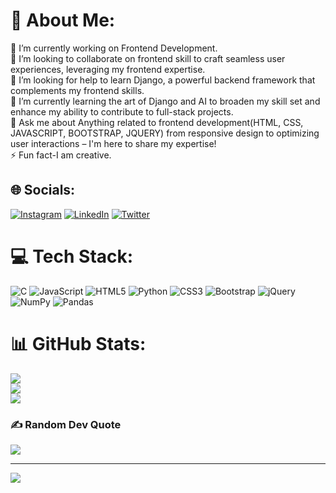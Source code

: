 # 💫 About Me:
🔭 I’m currently working on Frontend Development.<br>👯 I’m looking to collaborate on frontend skill to craft seamless user experiences, leveraging my frontend expertise.<br>🤝 I’m looking for help  to learn Django, a powerful backend framework that complements my frontend skills.<br>🌱 I’m currently learning the art of Django and AI to broaden my skill set and enhance my ability to contribute to full-stack projects.<br>💬 Ask me about Anything related to frontend development(HTML, CSS, JAVASCRIPT, BOOTSTRAP, JQUERY) from responsive design to optimizing user interactions – I'm here to share my expertise!<br>⚡ Fun fact-I am creative.


## 🌐 Socials:
[![Instagram](https://img.shields.io/badge/Instagram-%23E4405F.svg?logo=Instagram&logoColor=white)](https://instagram.com/m_abdullah_12) [![LinkedIn](https://img.shields.io/badge/LinkedIn-%230077B5.svg?logo=linkedin&logoColor=white)](https://linkedin.com/in/m-abdullah-webdeveloper) [![Twitter](https://img.shields.io/badge/Twitter-%231DA1F2.svg?logo=Twitter&logoColor=white)](https://twitter.com/@MAbdullah235) 

# 💻 Tech Stack:
![C](https://img.shields.io/badge/c-%2300599C.svg?style=for-the-badge&logo=c&logoColor=white) ![JavaScript](https://img.shields.io/badge/javascript-%23323330.svg?style=for-the-badge&logo=javascript&logoColor=%23F7DF1E) ![HTML5](https://img.shields.io/badge/html5-%23E34F26.svg?style=for-the-badge&logo=html5&logoColor=white) ![Python](https://img.shields.io/badge/python-3670A0?style=for-the-badge&logo=python&logoColor=ffdd54) ![CSS3](https://img.shields.io/badge/css3-%231572B6.svg?style=for-the-badge&logo=css3&logoColor=white) ![Bootstrap](https://img.shields.io/badge/bootstrap-%23563D7C.svg?style=for-the-badge&logo=bootstrap&logoColor=white) ![jQuery](https://img.shields.io/badge/jquery-%230769AD.svg?style=for-the-badge&logo=jquery&logoColor=white) ![NumPy](https://img.shields.io/badge/numpy-%23013243.svg?style=for-the-badge&logo=numpy&logoColor=white) ![Pandas](https://img.shields.io/badge/pandas-%23150458.svg?style=for-the-badge&logo=pandas&logoColor=white)
# 📊 GitHub Stats:
![](https://github-readme-stats.vercel.app/api?username=Muhammad-Abdullah-13&theme=dracula&hide_border=true&include_all_commits=false&count_private=false)<br/>
![](https://github-readme-streak-stats.herokuapp.com/?user=Muhammad-Abdullah-13&theme=dracula&hide_border=true)<br/>
![](https://github-readme-stats.vercel.app/api/top-langs/?username=Muhammad-Abdullah-13&theme=dracula&hide_border=true&include_all_commits=false&count_private=false&layout=compact)

### ✍️ Random Dev Quote
![](https://quotes-github-readme.vercel.app/api?type=horizontal&theme=radical)

---
[![](https://visitcount.itsvg.in/api?id=Muhammad-Abdullah-13&icon=0&color=0)](https://visitcount.itsvg.in)

<!-- Proudly created with GPRM ( https://gprm.itsvg.in ) -->
